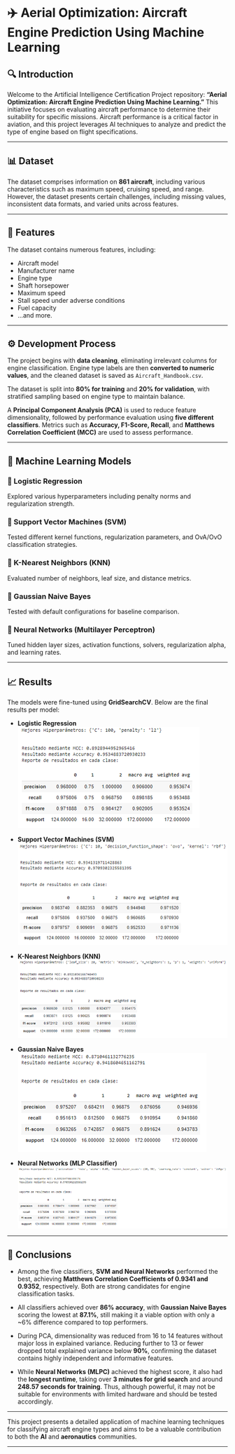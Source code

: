 # ✈️ Aerial Optimization: Aircraft Engine Prediction Using Machine Learning

## 🔍 Introduction

Welcome to the Artificial Intelligence Certification Project repository: **“Aerial Optimization: Aircraft Engine Prediction Using Machine Learning.”** This initiative focuses on evaluating aircraft performance to determine their suitability for specific missions. Aircraft performance is a critical factor in aviation, and this project leverages AI techniques to analyze and predict the type of engine based on flight specifications.

---

## 📊 Dataset

The dataset comprises information on **861 aircraft**, including various characteristics such as maximum speed, cruising speed, and range. However, the dataset presents certain challenges, including missing values, inconsistent data formats, and varied units across features.

---

## 📌 Features

The dataset contains numerous features, including:

* Aircraft model
* Manufacturer name
* Engine type
* Shaft horsepower
* Maximum speed
* Stall speed under adverse conditions
* Fuel capacity
* ...and more.

---

## ⚙️ Development Process

The project begins with **data cleaning**, eliminating irrelevant columns for engine classification. Engine type labels are then **converted to numeric values**, and the cleaned dataset is saved as `Aircraft_Handbook.csv`.

The dataset is split into **80% for training** and **20% for validation**, with stratified sampling based on engine type to maintain balance.

A **Principal Component Analysis (PCA)** is used to reduce feature dimensionality, followed by performance evaluation using **five different classifiers**. Metrics such as **Accuracy, F1-Score, Recall**, and **Matthews Correlation Coefficient (MCC)** are used to assess performance.

---

## 🤖 Machine Learning Models

### 🔹 Logistic Regression

Explored various hyperparameters including penalty norms and regularization strength.

### 🔹 Support Vector Machines (SVM)

Tested different kernel functions, regularization parameters, and OvA/OvO classification strategies.

### 🔹 K-Nearest Neighbors (KNN)

Evaluated number of neighbors, leaf size, and distance metrics.

### 🔹 Gaussian Naive Bayes

Tested with default configurations for baseline comparison.

### 🔹 Neural Networks (Multilayer Perceptron)

Tuned hidden layer sizes, activation functions, solvers, regularization alpha, and learning rates.

---

## 📈 Results

The models were fine-tuned using **GridSearchCV**. Below are the final results per model:

* **Logistic Regression**
  ![](https://github.com/NathaliaRivadeneira/Proyecto-inteligencia-artificial/blob/main/Imagenes/regresion%20logistica%20p.PNG)

* **Support Vector Machines (SVM)**
  ![](https://github.com/NathaliaRivadeneira/Proyecto-inteligencia-artificial/blob/main/Imagenes/maquinas%20de%20sop%20vec%20p.PNG)

* **K-Nearest Neighbors (KNN)**
  ![](https://github.com/NathaliaRivadeneira/Proyecto-inteligencia-artificial/blob/main/Imagenes/KNN%20P.PNG)

* **Gaussian Naive Bayes**
  ![](https://github.com/NathaliaRivadeneira/Proyecto-inteligencia-artificial/blob/main/Imagenes/naive%20bayes%20p.PNG)

* **Neural Networks (MLP Classifier)**
  ![](https://github.com/NathaliaRivadeneira/Proyecto-inteligencia-artificial/blob/main/Imagenes/perceptron%20mp.PNG)

---

## 🧾 Conclusions

* Among the five classifiers, **SVM and Neural Networks** performed the best, achieving **Matthews Correlation Coefficients of 0.9341 and 0.9352**, respectively. Both are strong candidates for engine classification tasks.

* All classifiers achieved over **86% accuracy**, with **Gaussian Naive Bayes** scoring the lowest at **87.1%**, still making it a viable option with only a \~6% difference compared to top performers.

* During PCA, dimensionality was reduced from 16 to 14 features without major loss in explained variance. Reducing further to 13 or fewer dropped total explained variance below **90%**, confirming the dataset contains highly independent and informative features.

* While **Neural Networks (MLPC)** achieved the highest score, it also had the **longest runtime**, taking over **3 minutes for grid search** and around **248.57 seconds for training**. Thus, although powerful, it may not be suitable for environments with limited hardware and should be tested accordingly.

---

This project presents a detailed application of machine learning techniques for classifying aircraft engine types and aims to be a valuable contribution to both the **AI** and **aeronautics** communities.

---
